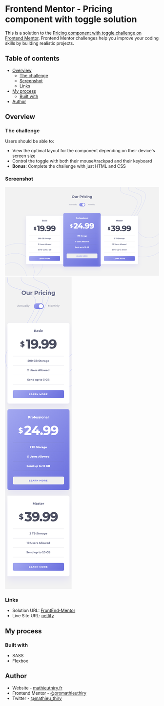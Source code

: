 # Frontend Mentor - Pricing component with toggle solution

This is a solution to the [Pricing component with toggle challenge on Frontend Mentor](https://www.frontendmentor.io/challenges/pricing-component-with-toggle-8vPwRMIC). Frontend Mentor challenges help you improve your coding skills by building realistic projects. 

## Table of contents

- [Overview](#overview)
  - [The challenge](#the-challenge)
  - [Screenshot](#screenshot)
  - [Links](#links)
- [My process](#my-process)
  - [Built with](#built-with)
- [Author](#author)

## Overview

### The challenge

Users should be able to:

- View the optimal layout for the component depending on their device's screen size
- Control the toggle with both their mouse/trackpad and their keyboard
- **Bonus**: Complete the challenge with just HTML and CSS

### Screenshot

![Desktop](./images/preview-desktop.png)
![mobile](./images/preview-mobile.png)

### Links

- Solution URL: [FrontEnd-Mentor](https://www.frontendmentor.io/challenges/pricing-component-with-toggle-8vPwRMIC/hub/pricing-component-with-sass-RHE3dFDxa)
- Live Site URL: [netlify](https://frontend-mentor-promathieuthiry.netlify.app/fm8-pricing-component-with-toggle-master/index.html)


## My process

### Built with

- SASS
- Flexbox

## Author

- Website - [mathieuthiry.fr](https://mathieuthiry.fr/)
- Frontend Mentor - [@promathieuthiry](https://www.frontendmentor.io/profile/promathieuthiry)
- Twitter - [@mathieu_thiry](https://twitter.com/mathieu_thiry)